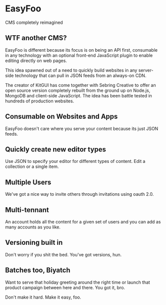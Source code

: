 # EasyFoo

CMS completely reimagined

## WTF another CMS?
EasyFoo is different because its focus is on being an API first, consumable in any technology with an optional front-end JavaScript plugin to enable editing directly on web pages.

This idea spawned out of a need to quickly build websites in any server-side technology that can pull in JSON feeds from an always-on CDN.

The creator of KitGUI has come together with Sebring Creative to offer an open source version completely rebuilt from the ground up on Node.js, MongoDB and client-side JavaScript. The idea has been battle tested in hundreds of production websites. 

## Consumable on Websites and Apps

EasyFoo doesn't care where you serve your content because its just JSON feeds.

## Quickly create new editor types

Use JSON to specify your editor for different types of content. Edit a collection or a single item.

## Multiple Users

We've got a nice way to invite others through invitations using oauth 2.0.

## Multi-tennant

An account holds all the content for a given set of users and you can add as many accounts as you like.

## Versioning built in

Don't worry if you shit the bed. You've got versions, hun.

## Batches too, Biyatch

Want to serve that holiday greeting around the right time or launch that product campaign between here and there. You got it, bro.

Don't make it hard. Make it easy, foo.
